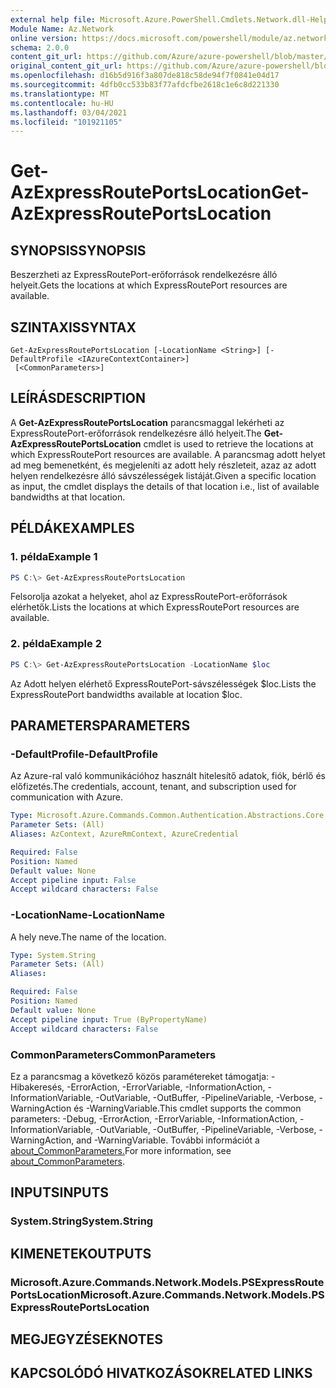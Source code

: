 ```yaml
---
external help file: Microsoft.Azure.PowerShell.Cmdlets.Network.dll-Help.xml
Module Name: Az.Network
online version: https://docs.microsoft.com/powershell/module/az.network/get-azexpressrouteportslocation
schema: 2.0.0
content_git_url: https://github.com/Azure/azure-powershell/blob/master/src/Network/Network/help/Get-AzExpressRoutePortsLocation.md
original_content_git_url: https://github.com/Azure/azure-powershell/blob/master/src/Network/Network/help/Get-AzExpressRoutePortsLocation.md
ms.openlocfilehash: d16b5d916f3a807de818c58de94f7f0841e04d17
ms.sourcegitcommit: 4dfb0cc533b83f77afdcfbe2618c1e6c8d221330
ms.translationtype: MT
ms.contentlocale: hu-HU
ms.lasthandoff: 03/04/2021
ms.locfileid: "101921105"
---
```

# <span data-ttu-id="790c1-101">Get-AzExpressRoutePortsLocation</span><span class="sxs-lookup"><span data-stu-id="790c1-101">Get-AzExpressRoutePortsLocation</span></span>

## <span data-ttu-id="790c1-102">SYNOPSIS</span><span class="sxs-lookup"><span data-stu-id="790c1-102">SYNOPSIS</span></span>
<span data-ttu-id="790c1-103">Beszerzheti az ExpressRoutePort-erőforrások rendelkezésre álló helyeit.</span><span class="sxs-lookup"><span data-stu-id="790c1-103">Gets the locations at which ExpressRoutePort resources are available.</span></span>

## <span data-ttu-id="790c1-104">SZINTAXIS</span><span class="sxs-lookup"><span data-stu-id="790c1-104">SYNTAX</span></span>

```
Get-AzExpressRoutePortsLocation [-LocationName <String>] [-DefaultProfile <IAzureContextContainer>]
 [<CommonParameters>]
```

## <span data-ttu-id="790c1-105">LEÍRÁS</span><span class="sxs-lookup"><span data-stu-id="790c1-105">DESCRIPTION</span></span>
<span data-ttu-id="790c1-106">A **Get-AzExpressRoutePortsLocation** parancsmaggal lekérheti az ExpressRoutePort-erőforrások rendelkezésre álló helyeit.</span><span class="sxs-lookup"><span data-stu-id="790c1-106">The **Get-AzExpressRoutePortsLocation** cmdlet is used to retrieve the locations at which ExpressRoutePort resources are available.</span></span> <span data-ttu-id="790c1-107">A parancsmag adott helyet ad meg bemenetként, és megjeleníti az adott hely részleteit, azaz az adott helyen rendelkezésre álló sávszélességek listáját.</span><span class="sxs-lookup"><span data-stu-id="790c1-107">Given a specific location as input, the cmdlet displays the details of that location i.e., list of available bandwidths at that location.</span></span>

## <span data-ttu-id="790c1-108">PÉLDÁK</span><span class="sxs-lookup"><span data-stu-id="790c1-108">EXAMPLES</span></span>

### <span data-ttu-id="790c1-109">1. példa</span><span class="sxs-lookup"><span data-stu-id="790c1-109">Example 1</span></span>
```powershell
PS C:\> Get-AzExpressRoutePortsLocation
```

<span data-ttu-id="790c1-110">Felsorolja azokat a helyeket, ahol az ExpressRoutePort-erőforrások elérhetők.</span><span class="sxs-lookup"><span data-stu-id="790c1-110">Lists the locations at which ExpressRoutePort resources are available.</span></span>

### <span data-ttu-id="790c1-111">2. példa</span><span class="sxs-lookup"><span data-stu-id="790c1-111">Example 2</span></span>
```powershell
PS C:\> Get-AzExpressRoutePortsLocation -LocationName $loc
```

<span data-ttu-id="790c1-112">Az Adott helyen elérhető ExpressRoutePort-sávszélességek $loc.</span><span class="sxs-lookup"><span data-stu-id="790c1-112">Lists the ExpressRoutePort bandwidths available at location $loc.</span></span>

## <span data-ttu-id="790c1-113">PARAMETERS</span><span class="sxs-lookup"><span data-stu-id="790c1-113">PARAMETERS</span></span>

### <span data-ttu-id="790c1-114">-DefaultProfile</span><span class="sxs-lookup"><span data-stu-id="790c1-114">-DefaultProfile</span></span>
<span data-ttu-id="790c1-115">Az Azure-ral való kommunikációhoz használt hitelesítő adatok, fiók, bérlő és előfizetés.</span><span class="sxs-lookup"><span data-stu-id="790c1-115">The credentials, account, tenant, and subscription used for communication with Azure.</span></span>

```yaml
Type: Microsoft.Azure.Commands.Common.Authentication.Abstractions.Core.IAzureContextContainer
Parameter Sets: (All)
Aliases: AzContext, AzureRmContext, AzureCredential

Required: False
Position: Named
Default value: None
Accept pipeline input: False
Accept wildcard characters: False
```

### <span data-ttu-id="790c1-116">-LocationName</span><span class="sxs-lookup"><span data-stu-id="790c1-116">-LocationName</span></span>
<span data-ttu-id="790c1-117">A hely neve.</span><span class="sxs-lookup"><span data-stu-id="790c1-117">The name of the location.</span></span>

```yaml
Type: System.String
Parameter Sets: (All)
Aliases:

Required: False
Position: Named
Default value: None
Accept pipeline input: True (ByPropertyName)
Accept wildcard characters: False
```

### <span data-ttu-id="790c1-118">CommonParameters</span><span class="sxs-lookup"><span data-stu-id="790c1-118">CommonParameters</span></span>
<span data-ttu-id="790c1-119">Ez a parancsmag a következő közös paramétereket támogatja: -Hibakeresés, -ErrorAction, -ErrorVariable, -InformationAction, -InformationVariable, -OutVariable, -OutBuffer, -PipelineVariable, -Verbose, -WarningAction és -WarningVariable.</span><span class="sxs-lookup"><span data-stu-id="790c1-119">This cmdlet supports the common parameters: -Debug, -ErrorAction, -ErrorVariable, -InformationAction, -InformationVariable, -OutVariable, -OutBuffer, -PipelineVariable, -Verbose, -WarningAction, and -WarningVariable.</span></span> <span data-ttu-id="790c1-120">További információt a [about_CommonParameters.](http://go.microsoft.com/fwlink/?LinkID=113216)</span><span class="sxs-lookup"><span data-stu-id="790c1-120">For more information, see [about_CommonParameters](http://go.microsoft.com/fwlink/?LinkID=113216).</span></span>

## <span data-ttu-id="790c1-121">INPUTS</span><span class="sxs-lookup"><span data-stu-id="790c1-121">INPUTS</span></span>

### <span data-ttu-id="790c1-122">System.String</span><span class="sxs-lookup"><span data-stu-id="790c1-122">System.String</span></span>

## <span data-ttu-id="790c1-123">KIMENETEK</span><span class="sxs-lookup"><span data-stu-id="790c1-123">OUTPUTS</span></span>

### <span data-ttu-id="790c1-124">Microsoft.Azure.Commands.Network.Models.PSExpressRoutePortsLocation</span><span class="sxs-lookup"><span data-stu-id="790c1-124">Microsoft.Azure.Commands.Network.Models.PSExpressRoutePortsLocation</span></span>

## <span data-ttu-id="790c1-125">MEGJEGYZÉSEK</span><span class="sxs-lookup"><span data-stu-id="790c1-125">NOTES</span></span>

## <span data-ttu-id="790c1-126">KAPCSOLÓDÓ HIVATKOZÁSOK</span><span class="sxs-lookup"><span data-stu-id="790c1-126">RELATED LINKS</span></span>
